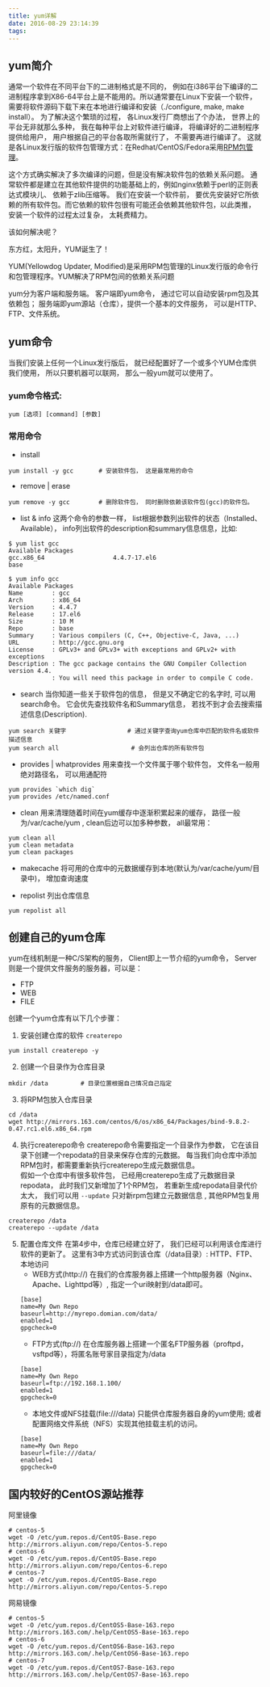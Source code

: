 ```yaml
---
title: yum详解
date: 2016-08-29 23:14:39
tags:
---
```


## yum简介
通常一个软件在不同平台下的二进制格式是不同的， 例如在i386平台下编译的二进制程序拿到X86-64平台上是不能用的。所以通常要在Linux下安装一个软件， 需要将软件源码下载下来在本地进行编译和安装（./configure, make, make install）。 为了解决这个繁琐的过程， 各Linux发行厂商想出了个办法， 世界上的平台无非就那么多种， 我在每种平台上对软件进行编译， 将编译好的二进制程序提供给用户， 用户根据自己的平台各取所需就行了， 不需要再进行编译了。 这就是各Linux发行版的软件包管理方式：在Redhat/CentOS/Fedora采用[RPM包管理](/blog/2016/08/30/rpm-detail)。

<!-- more -->
这个方式确实解决了多次编译的问题，但是没有解决软件包的依赖关系问题。 通常软件都是建立在其他软件提供的功能基础上的，例如nginx依赖于perl的正则表达式模块儿、 依赖于zlib压缩等。 我们在安装一个软件前， 要优先安装好它所依赖的所有软件包。而它依赖的软件包很有可能还会依赖其他软件包，以此类推， 安装一个软件的过程太过复杂， 太耗费精力。

该如何解决呢？ 

东方红，太阳升，YUM诞生了！

YUM(Yellowdog Updater, Modified)是采用RPM包管理的Linux发行版的命令行和包管理程序。YUM解决了RPM包间的依赖关系问题


yum分为客户端和服务端。 客户端即yum命令， 通过它可以自动安装rpm包及其依赖包； 服务端即yum源站（仓库），提供一个基本的文件服务， 可以是HTTP、FTP、文件系统。


## yum命令

当我们安装上任何一个Linux发行版后， 就已经配置好了一个或多个YUM仓库供我们使用， 所以只要机器可以联网， 那么一般yum就可以使用了。 

### yum命令格式:
```
yum [选项] [command] [参数]
```
### 常用命令
* install
```
yum install -y gcc       # 安装软件包， 这是最常用的命令
```

* remove | erase
```
yum remove -y gcc        # 删除软件包， 同时删除依赖该软件包(gcc)的软件包。
```

* list & info
这两个命令的参数一样， list根据参数列出软件的状态（Installed、 Available）， info列出软件的description和summary信息信息，比如:
```
$ yum list gcc
Available Packages
gcc.x86_64                   4.4.7-17.el6                                base

$ yum info gcc
Available Packages
Name        : gcc
Arch        : x86_64
Version     : 4.4.7
Release     : 17.el6
Size        : 10 M
Repo        : base
Summary     : Various compilers (C, C++, Objective-C, Java, ...)
URL         : http://gcc.gnu.org
License     : GPLv3+ and GPLv3+ with exceptions and GPLv2+ with exceptions
Description : The gcc package contains the GNU Compiler Collection version 4.4.
            : You will need this package in order to compile C code.

```
* search
当你知道一些关于软件包的信息， 但是又不确定它的名字时, 可以用search命令。 它会优先查找软件名和Summary信息， 若找不到才会去搜索描述信息(Description).
```
yum search 关键字                 # 通过关键字查询yum仓库中匹配的软件名或软件描述信息
yum search all                    # 会列出仓库的所有软件包
```

* provides | whatprovides
用来查找一个文件属于哪个软件包， 文件名一般用绝对路径名， 可以用通配符
```
yum provides `which dig`
yum provides /etc/named.conf
```

* clean
用来清理随着时间在yum缓存中逐渐积累起来的缓存， 路径一般为/var/cache/yum , clean后边可以加多种参数， all最常用：
```
yum clean all
yum clean metadata
yum clean packages
```

* makecache
将可用的仓库中的元数据缓存到本地(默认为/var/cache/yum/目录中)， 增加查询速度

* repolist
列出仓库信息
```
yum repolist all
```

## 创建自己的yum仓库

yum在线机制是一种C/S架构的服务， Client即上一节介绍的yum命令， Server则是一个提供文件服务的服务器，可以是：
* FTP
* WEB
* FILE

创建一个yum仓库有以下几个步骤：
1. 安装创建仓库的软件 `createrepo`
```
yum install createrepo -y
```
2. 创建一个目录作为仓库目录
```
mkdir /data         # 目录位置根据自己情况自己指定
```
3. 将RPM包放入仓库目录
```
cd /data
wget http://mirrors.163.com/centos/6/os/x86_64/Packages/bind-9.8.2-0.47.rc1.el6.x86_64.rpm
```
4. 执行createrepo命令
createrepo命令需要指定一个目录作为参数， 它在该目录下创建一个repodata的目录来保存仓库的元数据。 每当我们向仓库中添加RPM包时，都需要重新执行createrepo生成元数据信息。  
假如一个仓库中有很多软件包， 已经用createrepo生成了元数据目录repodata， 此时我们又新增加了1个RPM包， 若重新生成repodata目录代价太大， 我们可以用 `--update` 只对新rpm包建立元数据信息 , 其他RPM包复用原有的元数据信息。
```
createrepo /data 
createrepo --update /data
```
5. 配置仓库文件
在第4步中，仓库已经建立好了， 我们已经可以利用该仓库进行软件的更新了。 这里有3中方式访问到该仓库（/data目录）: HTTP、FTP、本地访问
   * WEB方式(http://)
	在我们的仓库服务器上搭建一个http服务器（Nginx、Apache、Lighttpd等）, 指定一个uri映射到/data即可。
	```
	[base]
	name=My Own Repo
	baseurl=http://myrepo.domian.com/data/
	enabled=1
	gpgcheck=0
	```
   * FTP方式(ftp://)
	在仓库服务器上搭建一个匿名FTP服务器（proftpd，vsftpd等），将匿名账号家目录指定为/data
	```
	[base]
	name=My Own Repo
	baseurl=ftp://192.168.1.100/
	enabled=1
	gpgcheck=0
	```
   * 本地文件或NFS挂载(file:///data)
	只能供仓库服务器自身的yum使用; 或者配置网络文件系统（NFS）实现其他挂载主机的访问。
	```
	[base]
	name=My Own Repo
	baseurl=file:///data/
	enabled=1
	gpgcheck=0
	```


## 国内较好的CentOS源站推荐

阿里镜像
```
# centos-5
wget -O /etc/yum.repos.d/CentOS-Base.repo http://mirrors.aliyun.com/repo/Centos-5.repo
# centos-6
wget -O /etc/yum.repos.d/CentOS-Base.repo http://mirrors.aliyun.com/repo/Centos-6.repo
# centos-7
wget -O /etc/yum.repos.d/CentOS-Base.repo http://mirrors.aliyun.com/repo/Centos-5.repo
```

网易镜像
```
# centos-5
wget -O /etc/yum.repos.d/CentOS5-Base-163.repo http://mirrors.163.com/.help/CentOS5-Base-163.repo 
# centos-6
wget -O /etc/yum.repos.d/CentOS6-Base-163.repo http://mirrors.163.com/.help/CentOS6-Base-163.repo 
# centos-7
wget -O /etc/yum.repos.d/CentOS7-Base-163.repo http://mirrors.163.com/.help/CentOS7-Base-163.repo 
```

